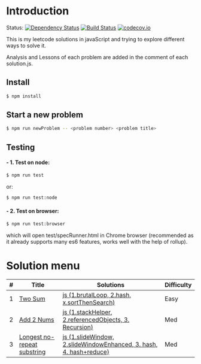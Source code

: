 # Introduction

Status:
[![Dependency Status](https://dependencyci.com/github/Williammer/leetcode-js/badge)](https://dependencyci.com/github/Williammer/leetcode-js)
[![Build Status](https://img.shields.io/travis/Williammer/leetcode-js.svg?branch=master)](https://travis-ci.org/Williammer/leetcode-js)
[![codecov.io](https://codecov.io/github/Williammer/leetcode/coverage.svg?branch=master)](https://codecov.io/gh/Williammer/leetcode)

This is my leetcode solutions in javaScript and trying to explore different ways to solve it.

Analysis and Lessons of each problem are added in the comment of each solution.js.


## Install
``` bash
$ npm install
```

## Start a new problem
``` bash
$ npm run newProblem -- <problem number> <problem title>
```

## Testing
#### - 1. Test on node:
``` bash
$ npm run test
```
or:
``` bash
$ npm run test:node
```

#### - 2. Test on browser:
``` bash
$ npm run test:browser
```
which will open test/specRunner.html in Chrome browser (recommended as it already supports many es6 features, works well with the help of rollup).


# Solution menu
| # | Title | Solutions | Difficulty |
|---| ----- | -------- | ---------- |
|1|[Two Sum](https://leetcode.com/problems/two-sum/)|[js (1.brutalLoop, 2.hash, x.sortThenSearch)](./src/1.twoSum/solution.js)|Easy|
|2|[Add 2 Nums](https://leetcode.com/problems/add-two-numbers/)|[js (1.stackHelper, 2.referencedObjects, 3. Recursion)](./src/2.add2Nums/solution.js)|Med|
|3|[Longest no-repeat substring](https://leetcode.com/problems/longest-substring-without-repeating-characters/)|[js (1.slideWindow, 2.slideWindowEnhanced, 3. hash, 4. hash+reduce)](./src/3.longestSubstr/solution.js)|Med|
